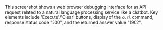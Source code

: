 This screenshot shows a web browser debugging interface for an API request related to a natural language processing service like a chatbot. Key elements include 'Execute'/'Clear' buttons, display of the `curl` command, response status code "200", and the returned answer value "1902".
